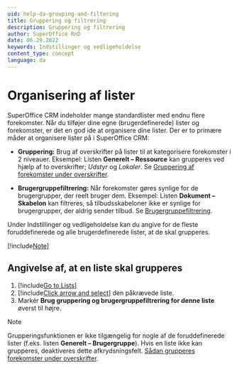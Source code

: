 ```yaml
---
uid: help-da-grouping-and-filtering
title: Gruppering og filtrering
description: Gruppering og filtrering
author: SuperOffice RnD
date: 06.29.2022
keywords: Indstillinger og vedligeholdelse
content_type: concept
language: da
---
```


# Organisering af lister

SuperOffice CRM indeholder mange standardlister med endnu flere forekomster. Når du tilføjer dine egne (brugerdefinerede) lister og forekomster, er det en god ide at organisere dine lister. Der er to primære måder at organisere lister på i SuperOffice CRM:

* **Gruppering:** Brug af overskrifter på lister til at kategorisere forekomster i 2 niveauer. Eksempel: Listen **Generelt – Ressource** kan grupperes ved hjælp af to overskrifter; *Udstyr* og *Lokaler*. Se [Gruppering af forekomster under overskrifter][1].

* **Brugergruppefiltrering:** Når forekomster gøres synlige for de brugergrupper, der reelt bruger dem. Eksempel: Listen **Dokument – Skabelon** kan filtreres, så tilbudsskabeloner ikke er synlige for brugergrupper, der aldrig sender tilbud. Se [Brugergruppefiltrering][2].

Under Indstillinger og vedligeholdelse kan du angive for de fleste foruddefinerede og alle brugerdefinerede lister, at de skal grupperes.

[!include[Note](../includes/note-minimum-list-items.md)]

## Angivelse af, at en liste skal grupperes

1. [!include[Go to Lists](../includes/goto-lists.md)]
2. [!include[Click arrow and select](../includes/expand-list.md)] den påkrævede liste.
3. Markér **Brug gruppering og brugergruppefiltrering for denne liste** øverst til højre.

> [!NOTE]
> Grupperingsfunktionen er ikke tilgængelig for nogle af de foruddefinerede lister (f.eks. listen **Generelt – Brugergruppe**). Hvis en liste ikke kan grupperes, deaktiveres dette afkrydsningsfelt. [Sådan grupperes forekomster under overskrifter][1].

<!-- Referenced links -->
[1]: grouping-items-under-headings.md
[2]: user-group-filtering.md

<!-- Referenced images -->
